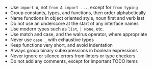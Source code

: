- Use `import A`, not `from A import ...`, except for `from typing`
- Group constants, types, and functions, then order alphabetically
- Name functions in object oriented style, noun first and verb last
- Do not use an underscore at the start of any interface names
- Use modern types such as `list`, `| None`, etc.
- Use match and case, and the walrus operator, where appropriate
- Never use `case _` with exhaustive types
- Keep functions very short, and avoid indentation
- Always group binary subexpressions in boolean expressions
- Never ignore or silence errors from linters or type checkers
- Do not add any comments, except for important TODO items
